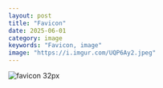 ```yaml
---
layout: post
title: "Favicon"
date: 2025-06-01
category: image
keywords: "Favicon, image"
image: "https://i.imgur.com/UQP6Ay2.jpeg"
---
```

<img src="https://i.imgur.com/UQP6Ay2.jpeg" alt="favicon 32px">